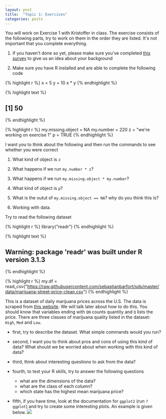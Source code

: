 ```yaml
---
layout: post
title:  "Topic 1: Exercises"
categories: posts
---
```


You will work on Exercise 1 with Kristoffer in class. The exercise consists of the following parts, try to work on them in the order they are listed. It's not important that you complete everything. 

1. If you haven't done so yet, please make sure you've completed [this survey](https://sebastianbarfort.typeform.com/to/xsjlLr) to give us an idea about your background

2. Make sure you have R installed and are able to complete the following code


{% highlight r %}
x = 5
y = 10
x * y
{% endhighlight %}



{% highlight text %}
## [1] 50
{% endhighlight %}



{% highlight r %}
my.missing.object = NA
my.number = 220
z = "we're working on exercise 1"
p = TRUE
{% endhighlight %}

I want you to think about the following and then run the commands to see whether you were correct

  1. What kind of object is `z`
  2. What happens if we run `my.number * z`?
  3. What happens if we run `my.missing.object * my.number`?
  4. What kind of object is `p`?
  5. What is the outut of `my.missing.object == NA`? why do you think this is?

3. Working with data. 

Try to read the following dataset


{% highlight r %}
library("readr")
{% endhighlight %}



{% highlight text %}
## Warning: package 'readr' was built under R version 3.1.3
{% endhighlight %}



{% highlight r %}
my.df = read_csv("https://raw.githubusercontent.com/sebastianbarfort/sds/master/data/marijuana-street-price-clean.csv")
{% endhighlight %}

This is a dataset of daily marijuana prices across the U.S. The data is scraped from [this website](www.priceofweed.com). We will talk later about how to do this. You should know that variables ending with `QN` counts quantity and `Q` lists the price. There are three classes of marijuana quality listed in the dataset: `High`, `Med` and `Low`. 

- first, try to describe the dataset. What simple commands would you run?

- second, I want you to think about pros and cons of using this kind of data? What should we be worried about when working with this kind of data?

- third, think about interesting questions to ask from the data?

- fourth, to test your R skills, try to answer the following questions
  - what are the dimensions of the data?
  - what are the class of each column?
  - which state has the highest mean marijuana price? 
  
- fifth, if you have time, look at the documentation for `ggplot2` (run `?ggplot`) and try to create some interesting plots. An example is given below. 
![](/sds/figs/marijuana.png)

<!-- 

- read some data and think 
  - data from priceofweed.com
    - what are pros and cons of this kind of data?
    - are there any alternatives?
    - inflation?
  - what kind of interesting questions can we ask of this data?
  - practical
    - read the data
    - dimensions of the data
    - what are the class of each column
    - which state has highest mean marijuana price?

-inspiration
  - ggplot 

-->  
  
